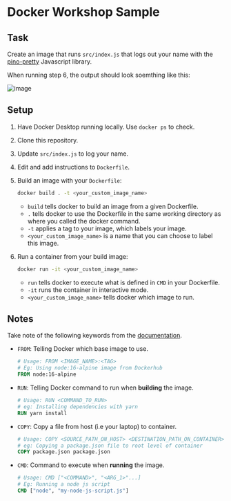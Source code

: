 # Docker Workshop Sample

## Task

Create an image that runs `src/index.js` that logs out your name with the [pino-pretty](https://github.com/pinojs/pino-pretty) Javascript library.

When running step 6, the output should look soemthing like this:

![image](https://user-images.githubusercontent.com/37989130/155078710-56006534-92ce-4d5e-b144-6f41a6b7fdde.png)

## Setup

1. Have Docker Desktop running locally. Use `docker ps` to check.

2. Clone this repository.

3. Update `src/index.js` to log your name.

4. Edit and add instructions to `Dockerfile`.

5. Build an image with your `Dockerfile`:
  
    ```bash
    docker build . -t <your_custom_image_name>
    ```
    
    - `build` tells docker to build an image from a given Dockerfile.
    - `.` tells docker to use the Dockerfile in the same working directory as where you called the docker command.
    - `-t` applies a tag to your image, which labels your image.
    - `<your_custom_image_name>` is a name that you can choose to label this image.

6. Run a container from your build image:

    ```bash
    docker run -it <your_custom_image_name>
    ```
    
    - `run` tells docker to execute what is defined in `CMD` in your Dockerfile.
    - `-it` runs the container in interactive mode.
    - `<your_custom_image_name>` tells docker which image to run.

## Notes

Take note of the following keywords from the [documentation](https://docs.docker.com/engine/reference/builder/).

- `FROM`: Telling Docker which base image to use.

    ```Dockerfile
    # Usage: FROM <IMAGE_NAME>:<TAG>
    # Eg: Using node:16-alpine image from Dockerhub
    FROM node:16-alpine
    ```
- `RUN`: Telling Docker command to run when **building** the image.

    ```Dockerfile
    # Usage: RUN <COMMAND_TO_RUN>
    # eg: Installing dependencies with yarn
    RUN yarn install
    ```
- `COPY`: Copy a file from host (i.e your laptop) to container.

    ```Dockerfile
    # Usage: COPY <SOURCE_PATH_ON_HOST> <DESTINATION_PATH_ON_CONTAINER>
    # eg: Copying a package.json file to root level of container
    COPY package.json package.json
    ```
- `CMD`: Command to execute when **running** the image.

    ```Dockerfile
    # Usage: CMD ["<COMMAND>", "<ARG_1>"...]
    # Eg: Running a node js script
    CMD ["node", "my-node-js-script.js"]
    ```
